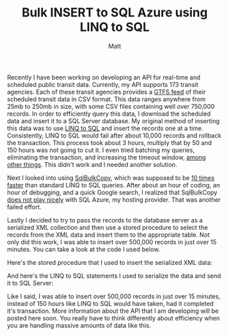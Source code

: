 ﻿---
layout: post
title: Bulk INSERT to SQL Azure using LINQ to SQL
author: Matt
permalink: /2011/09/bulk-insert-to-sql-azure-using-linq-to-sql/
categories:
  - Development
tags:
  - azure
  - csharp
---

Recently I have been working on developing an API for real-time and scheduled public transit data. Currently, my API supports 173 transit agencies. Each of these transit agencies provides a [GTFS feed][1] of their scheduled transit data in CSV format. This data ranges anywhere from 25mb to 250mb in size, with some CSV files containing well over 750,000 records. In order to efficiently query this data, I download the scheduled data and insert it to a SQL Server database. My original method of inserting this data was to use [LINQ to SQL][2] and insert the records one at a time. Consistently, LINQ to SQL would fail after about 10,000 records and rollback the transaction. This process took about 3 hours, multiply that by 50 and 150 hours was not going to cut it. I even tried batching my queries, eliminating the transaction, and increasing the timeout window, [among other things][3]. This didn't work and I needed another solution.

 [1]: http://code.google.com/transit/spec/transit_feed_specification.html
 [2]: http://msdn.microsoft.com/en-us/library/bb425822.aspx
 [3]: http://www.sidarok.com/web/blog/content/2008/05/02/10-tips-to-improve-your-linq-to-sql-application-performance.html

Next I looked into using [SqlBulkCopy][4], which was supposed to be [10 times faster][5] than standard LINQ to SQL queries. After about an hour of coding, an hour of debugging, and a quick Google search, I realized that SqlBulkCopy [does not play nicely][6] with SQL Azure, my hosting provider. That was another failed effort.

 [4]: http://msdn.microsoft.com/en-us/library/system.data.sqlclient.sqlbulkcopy.aspx
 [5]: http://www.sqlteam.com/article/use-sqlbulkcopy-to-quickly-load-data-from-your-client-to-sql-server
 [6]: http://stackoverflow.com/questions/1802179/sqlbulkcopy-connection-errors-when-working-with-sql-azure

Lastly I decided to try to pass the records to the database server as a serialized XML collection and then use a stored procedure to select the records from the XML data and insert them to the appropriate table. Not only did this work, I was able to insert over 500,000 records in just over 15 minutes. You can take a look at the code I used below.

Here's the stored procedure that I used to insert the serialized XML data:

<script src="https://gist.github.com/mbmccormick/1229762.js"> </script>

And here's the LINQ to SQL statements I used to serialize the data and send it to SQL Server:

<script src="https://gist.github.com/mbmccormick/1229797.js"> </script>

Like I said, I was able to insert over 500,000 records in just over 15 minutes, instead of 150 hours like LINQ to SQL would have taken, had it completed it's transaction. More information about the API that I am developing will be posted here soon. You really have to think differently about efficiency when you are handling massive amounts of data like this.
